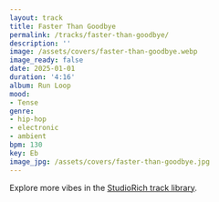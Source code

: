 ```yaml
---
layout: track
title: Faster Than Goodbye
permalink: /tracks/faster-than-goodbye/
description: ''
image: /assets/covers/faster-than-goodbye.webp
image_ready: false
date: 2025-01-01
duration: '4:16'
album: Run Loop
mood:
- Tense
genre:
- hip-hop
- electronic
- ambient
bpm: 130
key: Eb
image_jpg: /assets/covers/faster-than-goodbye.jpg
---
```


Explore more vibes in the [StudioRich track library](/tracks/).
